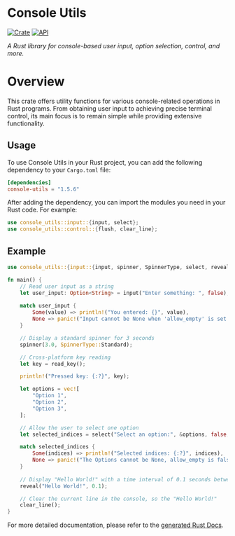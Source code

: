 # Console Utils

[![Crate](https://img.shields.io/crates/v/console-utils.svg)](https://crates.io/crates/console-utils)
[![API](https://docs.rs/console-utils/badge.svg)](https://docs.rs/console-utils)

_A Rust library for console-based user input, option selection, control, and more._

# Overview

This crate offers utility functions for various console-related operations in Rust programs. From obtaining user input to achieving precise terminal control, its main focus is to remain simple while providing extensive functionality.



## Usage

To use Console Utils in your Rust project, you can add the following dependency to your `Cargo.toml` file:

```toml
[dependencies]
console-utils = "1.5.6"
```

After adding the dependency, you can import the modules you need in your Rust code. For example:

```rust
use console_utils::input::{input, select};
use console_utils::control::{flush, clear_line};
```

## Example

```rust
use console_utils::{input::{input, spinner, SpinnerType, select, reveal}, control::clear_line};

fn main() {
    // Read user input as a string
    let user_input: Option<String> = input("Enter something: ", false);
    
    match user_input {
        Some(value) => println!("You entered: {}", value),
        None => panic!("Input cannot be None when 'allow_empty' is set to false."),
    }

    // Display a standard spinner for 3 seconds
    spinner(3.0, SpinnerType::Standard);

    // Cross-platform key reading
    let key = read_key();

    println!("Pressed key: {:?}", key);

    let options = vec![
        "Option 1",
        "Option 2",
        "Option 3",
    ];

    // Allow the user to select one option
    let selected_indices = select("Select an option:", &options, false, false);

    match selected_indices {
        Some(indices) => println!("Selected indices: {:?}", indices),
        None => panic!("The Options cannot be None, allow_empty is false."),
    }
    
    // Display "Hello World!" with a time interval of 0.1 seconds between each character
    reveal("Hello World!", 0.1);

    // Clear the current line in the console, so the "Hello World!"
    clear_line();
}
```

For more detailed documentation, please refer to the [generated Rust Docs](https://docs.rs/console-utils/latest/console_utils/).

